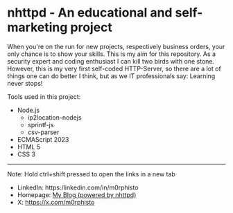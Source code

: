 # nhttpd - An educational and self-marketing project

When you're on the run for new projects, respectively business orders, your only chance is to show your skills. This is my aim for this repository. As a security expert and coding enthusiast I can kill two birds with one stone. However, this is my very first self-coded HTTP-Server, so there are a lot of things one can do better I think, but as we IT professionals say: Learning never stops!

Tools used in this project:

- Node.js
    - ip2location-nodejs
    - sprintf-js
    - csv-parser
- ECMAScript 2023
- HTML 5
- CSS 3

---
Note: Hold ctrl+shift pressed to open the links in a new tab
- LinkedIn: https:/linkedin.com/in/m0rphisto
- Homepage: [My Blog (powered by nhttpd)](https://m0rphisto.net/)
- X: https://x.com/m0rphisto